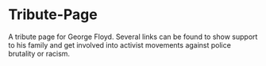 # Tribute-Page
A tribute page for George Floyd. Several links can be found to show support to his family and get involved into activist movements against police brutality or racism.
